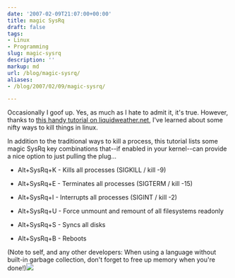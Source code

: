 ```yaml
---
date: '2007-02-09T21:07:00+00:00'
title: magic SysRq
draft: false
tags:
- Linux
- Programming
slug: magic-sysrq
description: ''
markup: md
url: /blog/magic-sysrq/
aliases:
- /blog/2007/02/09/magic-sysrq/

---
```


Occasionally I goof up. Yes, as much as I hate to admit it, it's true. However, thanks to [this handy tutorial on liquidweather.net](http://liquidweather.net/howto/index.php?id=97), I've learned about some nifty ways to kill things in linux.  
  
In addition to the traditional ways to kill a process, this tutorial lists some magic SysRq key combinations that--if enabled in your kernel--can provide a nice option to just pulling the plug...  
* Alt+SysRq+K - Kills all processes (SIGKILL / kill -9)
  
* Alt+SysRq+E - Terminates all processes (SIGTERM / kill -15)
  
* Alt+SysRq+I - Interrupts all processes (SIGINT / kill -2)
  
* Alt+SysRq+U - Force unmount and remount of all filesystems readonly
  
* Alt+SysRq+S - Syncs all disks
  
* Alt+SysRq+B - Reboots

  
(Note to self, and any other developers: When using a language without built-in garbage collection, don't forget to free up memory when you're done!)![](https://blogger.googleusercontent.com/tracker/4123748873183487963-2326695535330074466?l=bradmontgomery.blogspot.com)